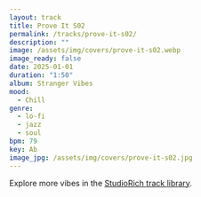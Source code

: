```yaml
---
layout: track
title: Prove It S02
permalink: /tracks/prove-it-s02/
description: ""
image: /assets/img/covers/prove-it-s02.webp
image_ready: false
date: 2025-01-01
duration: "1:50"
album: Stranger Vibes
mood:
  - Chill
genre:
  - lo-fi
  - jazz
  - soul
bpm: 79
key: Ab
image_jpg: /assets/img/covers/prove-it-s02.jpg
---
```


Explore more vibes in the [StudioRich track library](/tracks/).
